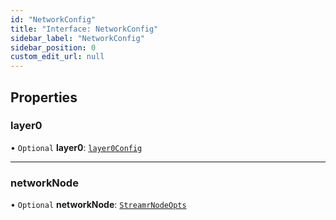 ```yaml
---
id: "NetworkConfig"
title: "Interface: NetworkConfig"
sidebar_label: "NetworkConfig"
sidebar_position: 0
custom_edit_url: null
---
```


## Properties

### layer0

• `Optional` **layer0**: [`layer0Config`](layer0Config.md)

___

### networkNode

• `Optional` **networkNode**: [`StreamrNodeOpts`](StreamrNodeOpts.md)
